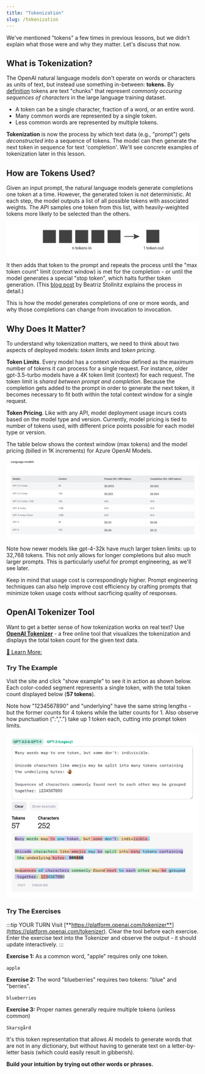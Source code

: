 ```yaml
---
title: "Tokenization"
slug: /tokenization
---
```


We've mentioned "tokens" a few times in previous lessons, but we didn't explain what those were and why they matter. Let's discuss that now.

## What is Tokenization?

The OpenAI natural language models don't operate on words or characters as units of text, but instead use something in-between: **tokens.** By [definition](https://platform.openai.com/docs/introduction/tokens) tokens are text "chunks" that represent _commonly occuring sequences of characters_ in the large language training dataset.
 - A token can be a single character, fraction of a word, or an entire word. 
 - Many common words are represented by a single token.
 - Less common words are represented by multiple tokens.

**Tokenization** is now the process by which text data (e.g., "prompt") gets _deconstructed_ into a sequence of tokens. The model can then generate the next token in sequence for text 'completion'. We'll see concrete examples of tokenization later in this lesson.

## How are Tokens Used?

Given an input prompt, the natural language models generate completions one token at a time. However, the generated token is not deterministic. At each step, the model outputs a list of all possible tokens with associated weights. The API samples one token from this list, with heavily-weighted tokens more likely to be selected than the others.

![Alt Text](../images/llm-002.png)

It then adds that token to the prompt and repeats the process until the "max token count" limit (context window) is met for the completion - or until the model generates a special "stop token", which halts further token generation. (This [blog post](https://bea.stollnitz.com/blog/how-gpt-works/) by Beatriz Stollnitz explains the process in detail.)

This is how the model generates completions of one or more words, and why those completions can change from invocation to invocation.

## Why Does It Matter?

To understand why tokenization matters, we need to think about two aspects of deployed models: _token limits_ and _token pricing_.

**Token Limits**. Every model has a context window defined as the maximum number of tokens it can process for a single request. For instance, older gpt-3.5-turbo models have a 4K token limit (context) for each request. The token limit is _shared between prompt and completion_. Because the completion gets added to the prompt in order to generate the next token, it becomes necessary to fit both within the total context window for a single request.

**Token Pricing**. Like with any API, model deployment usage incurs costs based on the model type and version. Currently, model pricing is tied to number of tokens used, with different price points possible for each model type or version.

The table below shows the context window (max tokens) and the model pricing (billed in 1K increments) for Azure OpenAI Models. 

![Token Pricing](../images/aoia-pricing-tokens.png)


Note how newer models like gpt-4-32k have much larger token limits: up to 32,768 tokens. This not only allows for longer completions but also much larger prompts. This is particularly useful for prompt engineering, as we'll see later. 

Keep in mind that usage cost is correspondingly higher. Prompt engineering techniques can also help improve cost efficiency by crafting prompts that minimize token usage costs without sacrficing quality of responses.

## OpenAI Tokenizer Tool

Want to get a better sense of how tokenization works on real text? Use [**OpenAI Tokenizer**](https://platform.openai.com/tokenizer) - a free online tool that visualizes the tokenization and displays the total token count for the given text data.

[🔖 Learn More:](https://help.openai.com/articles/4936856-what-are-tokens-and-how-to-count-them)

### Try The Example

Visit the site and click "show example" to see it in action as shown below. Each color-coded segment represents a single token, with the total token count displayed below (**57 tokens**). 

Note how "1234567890" and "underlying" have the same string lengths - but the former counts for 4 tokens while the latter counts for 1. Also observe how punctuation (":",".") take up 1 token each, cutting into prompt token limits.

![](../images/tokenizer-example.png)

### Try The Exercises

:::tip YOUR TURN
Visit [**https://platform.openai.com/tokenizer**](https://platform.openai.com/tokenizer). Clear the tool before each exercise. Enter the exercise text into the Tokenizer and observe the output - it should update interactively.
:::

**Exercise 1:** As a common word, "apple" requires only one token.

```
apple
```

**Exercise 2:**  The word "blueberries" requires two tokens: "blue" and "berries".

```
blueberries
```

**Exercise 3:** Proper names generally require multiple tokens (unless common) 

```
Skarsgård
```

It's this token representation that allows AI models to generate words that are not in any dictionary, but without having to generate text on a letter-by-letter basis (which could easily result in gibberish). 

**Build your intuition by trying out other words or phrases.**
